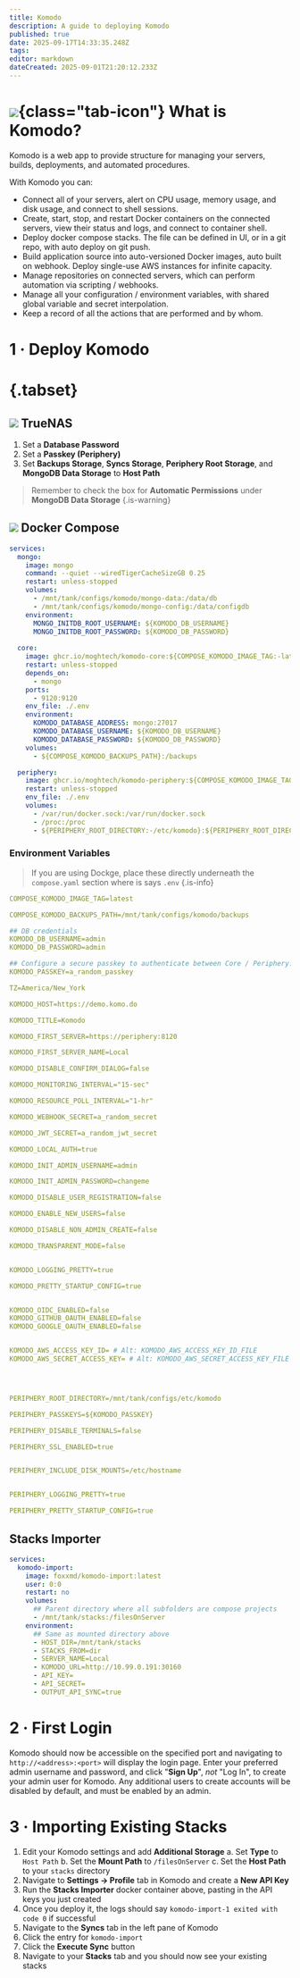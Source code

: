 ```yaml
---
title: Komodo
description: A guide to deploying Komodo
published: true
date: 2025-09-17T14:33:35.248Z
tags: 
editor: markdown
dateCreated: 2025-09-01T21:20:12.233Z
---
```


# ![](/komodo.png){class="tab-icon"} What is Komodo?
Komodo is a web app to provide structure for managing your servers, builds, deployments, and automated procedures.

With Komodo you can:

- Connect all of your servers, alert on CPU usage, memory usage, and disk usage, and connect to shell sessions.
- Create, start, stop, and restart Docker containers on the connected servers, view their status and logs, and connect to container shell.
- Deploy docker compose stacks. The file can be defined in UI, or in a git repo, with auto deploy on git push.
- Build application source into auto-versioned Docker images, auto built on webhook. Deploy single-use AWS instances for infinite capacity.
- Manage repositories on connected servers, which can perform automation via scripting / webhooks.
- Manage all your configuration / environment variables, with shared global variable and secret interpolation.
- Keep a record of all the actions that are performed and by whom.



# 1 · Deploy Komodo
# {.tabset}
## <img src="/truenas.png" class="tab-icon"> TrueNAS

1. Set a **Database Password**
1. Set a **Passkey (Periphery)**
1. Set **Backups Storage**, **Syncs Storage**, **Periphery Root Storage**, and **MongoDB Data Storage** to **Host Path**

> Remember to check the box for **Automatic Permissions** under **MongoDB Data Storage**
{.is-warning}



## <img src="/docker.png" class="tab-icon"> Docker Compose


```yaml
services:
  mongo:
    image: mongo
    command: --quiet --wiredTigerCacheSizeGB 0.25
    restart: unless-stopped
    volumes:
      - /mnt/tank/configs/komodo/mongo-data:/data/db
      - /mnt/tank/configs/komodo/mongo-config:/data/configdb
    environment:
      MONGO_INITDB_ROOT_USERNAME: ${KOMODO_DB_USERNAME}
      MONGO_INITDB_ROOT_PASSWORD: ${KOMODO_DB_PASSWORD}
  
  core:
    image: ghcr.io/moghtech/komodo-core:${COMPOSE_KOMODO_IMAGE_TAG:-latest}
    restart: unless-stopped
    depends_on:
      - mongo
    ports:
      - 9120:9120
    env_file: ./.env
    environment:
      KOMODO_DATABASE_ADDRESS: mongo:27017
      KOMODO_DATABASE_USERNAME: ${KOMODO_DB_USERNAME}
      KOMODO_DATABASE_PASSWORD: ${KOMODO_DB_PASSWORD}
    volumes:
      - ${COMPOSE_KOMODO_BACKUPS_PATH}:/backups

  periphery:
    image: ghcr.io/moghtech/komodo-periphery:${COMPOSE_KOMODO_IMAGE_TAG:-latest}
    restart: unless-stopped
    env_file: ./.env
    volumes:
      - /var/run/docker.sock:/var/run/docker.sock
      - /proc:/proc
      - ${PERIPHERY_ROOT_DIRECTORY:-/etc/komodo}:${PERIPHERY_ROOT_DIRECTORY:-/etc/komodo}
```

### Environment Variables

> If you are using Dockge, place these directly underneath the `compose.yaml` section where is says `.env`
{.is-info}

```yaml
COMPOSE_KOMODO_IMAGE_TAG=latest

COMPOSE_KOMODO_BACKUPS_PATH=/mnt/tank/configs/komodo/backups

## DB credentials
KOMODO_DB_USERNAME=admin
KOMODO_DB_PASSWORD=admin

## Configure a secure passkey to authenticate between Core / Periphery.
KOMODO_PASSKEY=a_random_passkey

TZ=America/New_York

KOMODO_HOST=https://demo.komo.do

KOMODO_TITLE=Komodo

KOMODO_FIRST_SERVER=https://periphery:8120

KOMODO_FIRST_SERVER_NAME=Local

KOMODO_DISABLE_CONFIRM_DIALOG=false

KOMODO_MONITORING_INTERVAL="15-sec"

KOMODO_RESOURCE_POLL_INTERVAL="1-hr"

KOMODO_WEBHOOK_SECRET=a_random_secret

KOMODO_JWT_SECRET=a_random_jwt_secret

KOMODO_LOCAL_AUTH=true

KOMODO_INIT_ADMIN_USERNAME=admin

KOMODO_INIT_ADMIN_PASSWORD=changeme

KOMODO_DISABLE_USER_REGISTRATION=false

KOMODO_ENABLE_NEW_USERS=false

KOMODO_DISABLE_NON_ADMIN_CREATE=false

KOMODO_TRANSPARENT_MODE=false


KOMODO_LOGGING_PRETTY=true

KOMODO_PRETTY_STARTUP_CONFIG=true


KOMODO_OIDC_ENABLED=false
KOMODO_GITHUB_OAUTH_ENABLED=false
KOMODO_GOOGLE_OAUTH_ENABLED=false


KOMODO_AWS_ACCESS_KEY_ID= # Alt: KOMODO_AWS_ACCESS_KEY_ID_FILE
KOMODO_AWS_SECRET_ACCESS_KEY= # Alt: KOMODO_AWS_SECRET_ACCESS_KEY_FILE




PERIPHERY_ROOT_DIRECTORY=/mnt/tank/configs/etc/komodo

PERIPHERY_PASSKEYS=${KOMODO_PASSKEY}

PERIPHERY_DISABLE_TERMINALS=false

PERIPHERY_SSL_ENABLED=true


PERIPHERY_INCLUDE_DISK_MOUNTS=/etc/hostname


PERIPHERY_LOGGING_PRETTY=true

PERIPHERY_PRETTY_STARTUP_CONFIG=true
```

## Stacks Importer
```yaml
services:
  komodo-import:
    image: foxxmd/komodo-import:latest
    user: 0:0
    restart: no
    volumes:
      ## Parent directory where all subfolders are compose projects
      - /mnt/tank/stacks:/filesOnServer
    environment:
      ## Same as mounted directory above
      - HOST_DIR=/mnt/tank/stacks
      - STACKS_FROM=dir
      - SERVER_NAME=Local
      - KOMODO_URL=http://10.99.0.191:30160
      - API_KEY=
      - API_SECRET=
      - OUTPUT_API_SYNC=true
```

# 2 · First Login
Komodo should now be accessible on the specified port and navigating to `http://<address>:<port>` will display the login page. Enter your preferred admin username and password, and click "**Sign Up**", *not* "Log In", to create your admin user for Komodo. Any additional users to create accounts will be disabled by default, and must be enabled by an admin.

# 3 · Importing Existing Stacks
1. Edit your Komodo settings and add **Additional Storage**
	a. Set **Type** to `Host Path`
  b. Set the **Mount Path** to `/filesOnServer`
  c. Set the **Host Path** to your `stacks` directory
1. Navigate to **Settings → Profile** tab in Komodo and create a **New API Key**
1. Run the **Stacks Importer** docker container above, pasting in the API keys you just created
1. Once you deploy it, the logs should say `komodo-import-1 exited with code 0` if successful
1. Navigate to the **Syncs** tab in the left pane of Komodo
1. Click the entry for `komodo-import`
1. Click the **Execute Sync** button 
1. Navigate to your **Stacks** tab and you should now see your existing stacks